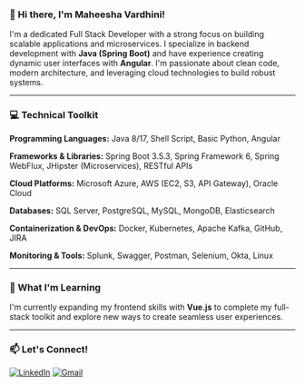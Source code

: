 ### 👋 Hi there, I'm Maheesha Vardhini!

I'm a dedicated Full Stack Developer with a strong focus on building scalable applications and microservices. I specialize in backend development with **Java (Spring Boot)** and have experience creating dynamic user interfaces with **Angular**. I'm passionate about clean code, modern architecture, and leveraging cloud technologies to build robust systems.

---

### 💻 Technical Toolkit

**Programming Languages:**
Java 8/17, Shell Script, Basic Python, Angular

**Frameworks & Libraries:**
Spring Boot 3.5.3, Spring Framework 6, Spring WebFlux, JHipster (Microservices), RESTful APIs

**Cloud Platforms:**
Microsoft Azure, AWS (EC2, S3, API Gateway), Oracle Cloud

**Databases:**
SQL Server, PostgreSQL, MySQL, MongoDB, Elasticsearch

**Containerization & DevOps:**
Docker, Kubernetes, Apache Kafka, GitHub, JIRA

**Monitoring & Tools:**
Splunk, Swagger, Postman, Selenium, Okta, Linux

---

### 🌱 What I'm Learning

I'm currently expanding my frontend skills with **Vue.js** to complete my full-stack toolkit and explore new ways to create seamless user experiences.

---

### 📫 Let's Connect!

[![LinkedIn](https://img.shields.io/badge/LinkedIn-blue?style=flat&logo=linkedin&logoColor=white)](https://www.linkedin.com/in/maheesha-vardhini-k-l-673bb4199/)
[![Gmail](https://img.shields.io/badge/Gmail-D14836?style=flat&logo=gmail&logoColor=white)](mailto:maheeshavardhinikl22@gmail.com)
